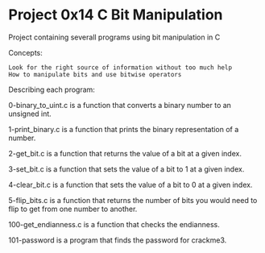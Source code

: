# Project 0x14 C Bit Manipulation

Project containing severall programs using bit manipulation in C

Concepts:

    Look for the right source of information without too much help
    How to manipulate bits and use bitwise operators


Describing each program:

0-binary_to_uint.c is a function that converts a binary number to an unsigned int.

1-print_binary.c is a function that prints the binary representation of a number.

2-get_bit.c is a function that returns the value of a bit at a given index.

3-set_bit.c is a function that sets the value of a bit to 1 at a given index.

4-clear_bit.c is a function that sets the value of a bit to 0 at a given index.

5-flip_bits.c is a function that returns the number of bits you would need to flip to get from one number to another.

100-get_endianness.c is a function that checks the endianness.

101-password is a program that finds the password for crackme3.
